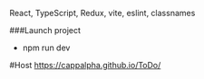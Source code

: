 React, TypeScript, Redux, vite, eslint, classnames

###Launch project
- npm run dev

#Host
https://cappalpha.github.io/ToDo/